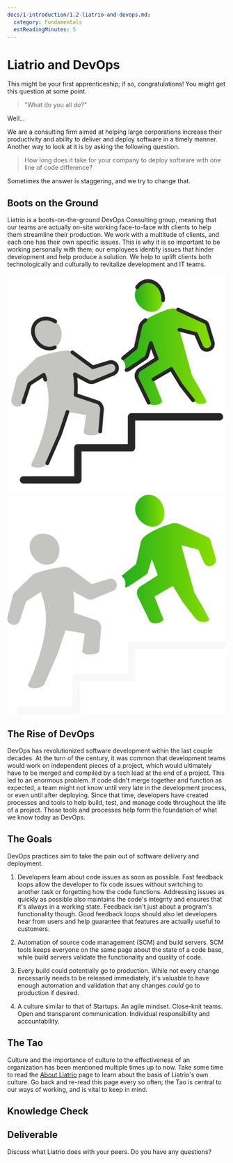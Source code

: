 ```yaml
---
docs/1-introduction/1.2-liatrio-and-devops.md:
  category: Fundamentals
  estReadingMinutes: 5
---
```



# Liatrio and DevOps

This might be your first apprenticeship; if so, congratulations! You might get this question at some point.

> "What do you all _do_?"

Well...

We are a consulting firm aimed at helping large corporations increase their productivity and ability to deliver and deploy software in a timely manner. Another way to look at it is by asking the following question.

> How long does it take for your company to deploy software with one line of code difference?

Sometimes the answer is staggering, and we try to change that.

## Boots on the Ground

Liatrio is a boots-on-the-ground DevOps Consulting group, meaning that our teams are actually on-site working face-to-face with clients to help them streamline their production. We work with a multitude of clients, and each one has their own specific issues. This is why it is so important to be working personally with them; our employees identify issues that hinder development and help produce a solution. We help to uplift clients both technologically and culturally to revitalize development and IT teams.

![consulting image](img1/consulting_light.svg ':size=150x150 :class=light-mode-icon :alt= consulting image; light mode')
![consulting image](img1/consulting_dark.svg ':size=150x150 :class=dark-mode-icon :alt= consulting image; dark mode')

## The Rise of DevOps

DevOps has revolutionized software development within the last couple decades. At the turn of the century, it was common that development teams would work on independent pieces of a project, which would ultimately have to be merged and compiled by a tech lead at the end of a project. This led to an enormous problem. If code didn't merge together and function as expected, a team might not know until very late in the development process, or even until after deploying. Since that time, developers have created processes and tools to help build, test, and manage code throughout the life of a project. Those tools and processes help form the foundation of what we know today as DevOps.

## The Goals

DevOps practices aim to take the pain out of software delivery and deployment.

1) Developers learn about code issues as soon as possible. Fast feedback loops allow the developer to fix code issues without switching to another task or forgetting how the code functions. Addressing issues as quickly as possible also maintains the code's integrity and ensures that it's always in a working state. Feedback isn't just about a program's functionality though. Good feedback loops should also let developers hear from users and help guarantee that features are actually useful to customers.

2) Automation of source code management (SCM) and build servers. SCM tools keeps everyone on the same page about the state of a code base, while build servers validate the functionality and quality of code.

3) Every build could potentially go to production. While not every change necessarily needs to be released immediately, it's valuable to have enough automation and validation that any changes _could_ go to production if desired.

4) A culture similar to that of Startups. An agile mindset. Close-knit teams. Open and transparent communication. Individual responsibility and accountability.

## The Tao

Culture and the importance of culture to the effectiveness of an organization has been mentioned multiple times up to now. Take some time to read the [About Liatrio](https://www.liatrio.com/about) page to learn about the basis of Liatrio's own culture. Go back and re-read this page every so often; the Tao is central to our ways of working, and is vital to keep in mind.

## Knowledge Check

<div class="quizdown">
    <div id="chapter-1/1.2/liatrio-tao-quiz.js" ></div>
</div>

## Deliverable

Discuss what Liatrio does with your peers. Do you have any questions?
